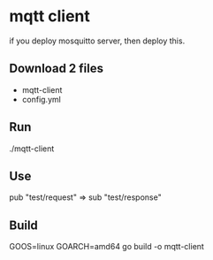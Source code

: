 # mqtt client

if you deploy mosquitto server, then deploy this.

## Download 2 files

* mqtt-client
* config.yml

## Run

./mqtt-client

## Use

pub "test/request" => sub "test/response"

## Build

GOOS=linux GOARCH=amd64 go build -o mqtt-client